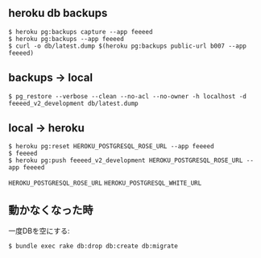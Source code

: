 
## heroku db backups

```
$ heroku pg:backups capture --app feeeed
$ heroku pg:backups --app feeeed
$ curl -o db/latest.dump $(heroku pg:backups public-url b007 --app feeeed)
```

## backups -> local

```
$ pg_restore --verbose --clean --no-acl --no-owner -h localhost -d feeeed_v2_development db/latest.dump
```

## local -> heroku

```
$ heroku pg:reset HEROKU_POSTGRESQL_ROSE_URL --app feeeed
$ feeeed
$ heroku pg:push feeeed_v2_development HEROKU_POSTGRESQL_ROSE_URL --app feeeed
```

`HEROKU_POSTGRESQL_ROSE_URL`
`HEROKU_POSTGRESQL_WHITE_URL`

## 動かなくなった時

一度DBを空にする:

```
$ bundle exec rake db:drop db:create db:migrate
```
